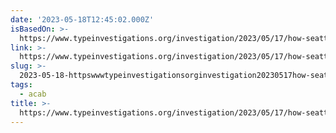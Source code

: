 ```yaml
---
date: '2023-05-18T12:45:02.000Z'
isBasedOn: >-
  https://www.typeinvestigations.org/investigation/2023/05/17/how-seattle-police-put-bikes-forefront-protest-clashes/
link: >-
  https://www.typeinvestigations.org/investigation/2023/05/17/how-seattle-police-put-bikes-forefront-protest-clashes/
slug: >-
  2023-05-18-httpswwwtypeinvestigationsorginvestigation20230517how-seattle-police-put-bikes-forefront-protest-clashes
tags:
  - acab
title: >-
  https://www.typeinvestigations.org/investigation/2023/05/17/how-seattle-police-put-bikes-forefront-protest-clashes/
---
```


